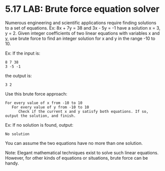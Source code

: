 # 5.17 LAB: Brute force equation solver
Numerous engineering and scientific applications require finding solutions to a set of equations. Ex: 8x + 7y = 38 and 3x - 5y = -1 have a solution x = 3, y = 2. Given integer coefficients of two linear equations with variables x and y, use brute force to find an integer solution for x and y in the range -10 to 10.

Ex: If the input is:
```
8 7 38
3 -5 -1
```        
the output is:
```
3 2
```
Use this brute force approach:
```
For every value of x from -10 to 10
   For every value of y from -10 to 10
      Check if the current x and y satisfy both equations. If so, output the solution, and finish.
```
Ex: If no solution is found, output:
```
No solution
```
You can assume the two equations have no more than one solution.

Note: Elegant mathematical techniques exist to solve such linear equations. However, for other kinds of equations or situations, brute force can be handy.